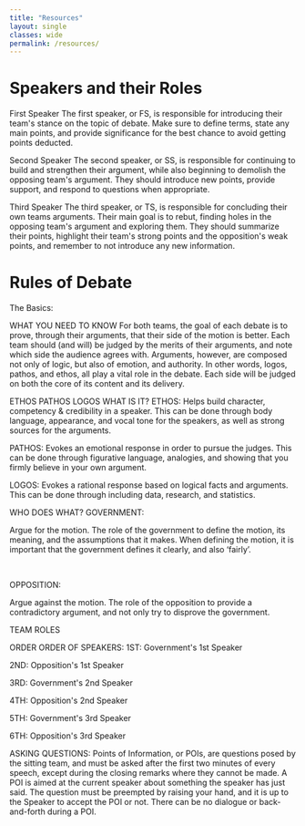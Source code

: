 ```yaml
---
title: "Resources"
layout: single
classes: wide
permalink: /resources/
---
```


# Speakers and their Roles

First Speaker
The first speaker, or FS, is responsible for introducing their team's stance on the topic of debate. Make sure to define terms, state any main points, and provide significance for the best chance to avoid getting points deducted.

Second Speaker
The second speaker, or SS, is responsible for continuing to build and strengthen their argument, while also beginning to demolish the opposing team's argument. They should introduce new points, provide support, and respond to questions when appropriate.

Third Speaker
The third speaker, or TS, is responsible for concluding their own teams arguments. Their main goal is to rebut, finding holes in the opposing team's argument and exploring them. They should summarize their points, highlight their team's strong points and the opposition's weak points, and remember to not introduce any new information.

# Rules of Debate

The Basics:

WHAT YOU NEED TO KNOW
For both teams, the goal of each debate is to prove, through their arguments, that their side of the motion is better. Each team should (and will) be judged by the merits of their arguments, and note which side the audience agrees with. Arguments, however, are composed not only of logic, but also of emotion, and authority. In other words, logos, pathos, and ethos, all play a vital role in the debate. Each side will be judged on both the core of its content and its delivery.

ETHOS
PATHOS
LOGOS
WHAT IS IT?
ETHOS: Helps build character, competency & credibility in a speaker. This can be done through body language, appearance, and vocal tone for the speakers, as well as strong sources for the arguments.

PATHOS: Evokes an emotional response in order to pursue the judges. This can be done through figurative language, analogies, and showing that you firmly believe in your own argument.

LOGOS: Evokes a rational response based on logical facts and arguments. This can be done through including data, research, and statistics.

WHO DOES WHAT?
GOVERNMENT:

Argue for the motion. The role of the government to define the motion, its meaning, and the assumptions that it makes. When defining the motion, it is important that the government defines it clearly, and also ‘fairly’.

​

OPPOSITION:

Argue against the motion. The role of the opposition to provide a contradictory argument, and not only try to disprove the government.

TEAM ROLES

ORDER
ORDER OF SPEAKERS:
1ST: Government's 1st Speaker

2ND: Opposition's 1st Speaker

3RD: Government's 2nd Speaker

4TH: Opposition's 2nd Speaker

5TH: Government's 3rd Speaker

6TH: Opposition's 3rd Speaker

ASKING QUESTIONS:
Points of Information, or POIs, are questions posed by the sitting team, and must be asked after the first two minutes of every speech, except during the closing remarks where they cannot be made. A POI is aimed at the current speaker about something the speaker has just said. The question must be preempted by raising your hand, and it is up to the Speaker to accept the POI or not. There can be no dialogue or back-and-forth during a POI.

